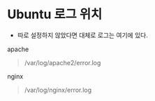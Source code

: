 # Ubuntu 로그 위치
- 따로 설정하지 않았다면 대체로 로그는 여기에 있다.

apache

> /var/log/apache2/error.log


nginx
> /var/log/nginx/error.log